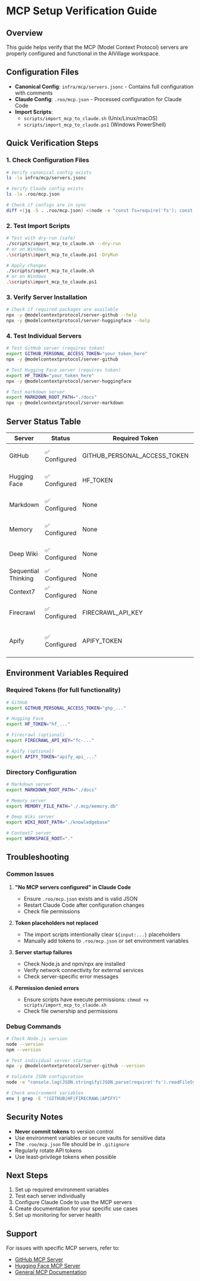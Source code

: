 # MCP Setup Verification Guide

## Overview
This guide helps verify that the MCP (Model Context Protocol) servers are properly configured and functional in the AIVillage workspace.

## Configuration Files
- **Canonical Config**: `infra/mcp/servers.jsonc` - Contains full configuration with comments
- **Claude Config**: `.roo/mcp.json` - Processed configuration for Claude Code
- **Import Scripts**:
  - `scripts/import_mcp_to_claude.sh` (Unix/Linux/macOS)
  - `scripts/import_mcp_to_claude.ps1` (Windows PowerShell)

## Quick Verification Steps

### 1. Check Configuration Files
```bash
# Verify canonical config exists
ls -la infra/mcp/servers.jsonc

# Verify Claude config exists
ls -la .roo/mcp.json

# Check if configs are in sync
diff <(jq -S . .roo/mcp.json) <(node -e "const fs=require('fs'); const jsonc=fs.readFileSync('infra/mcp/servers.jsonc','utf8'); console.log(JSON.stringify(JSON.parse(jsonc.replace(/\/\/.*$/gm,'').replace(/\/\*[\s\S]*?\*\//g,'').replace(/\${input:[^}]+}/g,'')),null,2))")
```

### 2. Test Import Scripts
```bash
# Test with dry-run (safe)
./scripts/import_mcp_to_claude.sh --dry-run
# or on Windows
.\scripts\import_mcp_to_claude.ps1 -DryRun

# Apply changes
./scripts/import_mcp_to_claude.sh
# or on Windows
.\scripts\import_mcp_to_claude.ps1
```

### 3. Verify Server Installation
```bash
# Check if required packages are available
npx -y @modelcontextprotocol/server-github --help
npx -y @modelcontextprotocol/server-huggingface --help
```

### 4. Test Individual Servers
```bash
# Test GitHub server (requires token)
export GITHUB_PERSONAL_ACCESS_TOKEN="your_token_here"
npx -y @modelcontextprotocol/server-github

# Test Hugging Face server (requires token)
export HF_TOKEN="your_token_here"
npx -y @modelcontextprotocol/server-huggingface

# Test markdown server
export MARKDOWN_ROOT_PATH="./docs"
npx -y @modelcontextprotocol/server-markdown
```

## Server Status Table

| Server | Status | Required Token | Description |
|--------|--------|----------------|-------------|
| GitHub | ✅ Configured | GITHUB_PERSONAL_ACCESS_TOKEN | Repository access and management |
| Hugging Face | ✅ Configured | HF_TOKEN | Model search and information |
| Markdown | ✅ Configured | None | Local markdown documentation |
| Memory | ✅ Configured | None | Persistent knowledge graph |
| Deep Wiki | ✅ Configured | None | Knowledge base management |
| Sequential Thinking | ✅ Configured | None | Multi-step reasoning |
| Context7 | ✅ Configured | None | Code context search |
| Firecrawl | ✅ Configured | FIRECRAWL_API_KEY | Web scraping (restricted domains) |
| Apify | ✅ Configured | APIFY_TOKEN | Web automation (restricted actors) |

## Environment Variables Required

### Required Tokens (for full functionality)
```bash
# GitHub
export GITHUB_PERSONAL_ACCESS_TOKEN="ghp_..."

# Hugging Face
export HF_TOKEN="hf_..."

# Firecrawl (optional)
export FIRECRAWL_API_KEY="fc-..."

# Apify (optional)
export APIFY_TOKEN="apify_api_..."
```

### Directory Configuration
```bash
# Markdown server
export MARKDOWN_ROOT_PATH="./docs"

# Memory server
export MEMORY_FILE_PATH="./.mcp/memory.db"

# Deep Wiki server
export WIKI_ROOT_PATH="./knowledgebase"

# Context7 server
export WORKSPACE_ROOT="."
```

## Troubleshooting

### Common Issues

1. **"No MCP servers configured" in Claude Code**
   - Ensure `.roo/mcp.json` exists and is valid JSON
   - Restart Claude Code after configuration changes
   - Check file permissions

2. **Token placeholders not replaced**
   - The import scripts intentionally clear `${input:...}` placeholders
   - Manually add tokens to `.roo/mcp.json` or set environment variables

3. **Server startup failures**
   - Check Node.js and npm/npx are installed
   - Verify network connectivity for external services
   - Check server-specific error messages

4. **Permission denied errors**
   - Ensure scripts have execute permissions: `chmod +x scripts/import_mcp_to_claude.sh`
   - Check file ownership and permissions

### Debug Commands
```bash
# Check Node.js version
node --version
npm --version

# Test individual server startup
npx -y @modelcontextprotocol/server-github --version

# Validate JSON configuration
node -e "console.log(JSON.stringify(JSON.parse(require('fs').readFileSync('.roo/mcp.json')), null, 2))"

# Check environment variables
env | grep -E "(GITHUB|HF|FIRECRAWL|APIFY)"
```

## Security Notes

- **Never commit tokens** to version control
- Use environment variables or secure vaults for sensitive data
- The `.roo/mcp.json` file should be in `.gitignore`
- Regularly rotate API tokens
- Use least-privilege tokens when possible

## Next Steps

1. Set up required environment variables
2. Test each server individually
3. Configure Claude Code to use the MCP servers
4. Create documentation for your specific use cases
5. Set up monitoring for server health

## Support

For issues with specific MCP servers, refer to:
- [GitHub MCP Server](https://github.com/modelcontextprotocol/servers/tree/main/src/github)
- [Hugging Face MCP Server](https://github.com/modelcontextprotocol/servers/tree/main/src/huggingface)
- [General MCP Documentation](https://modelcontextprotocol.io/)
